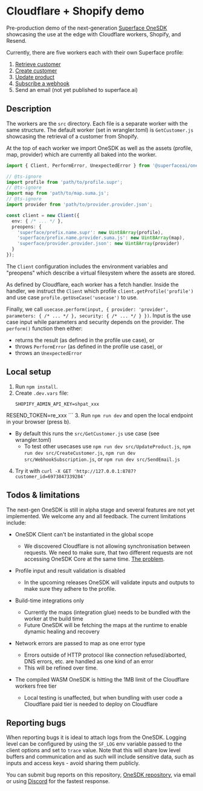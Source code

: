 # Cloudflare + Shopify demo

Pre-production demo of the next-generation [Superface OneSDK](https://github.com/superfaceai/one-sdk) showcasing the use at the edge with Cloudflare workers, Shopify, and Resend.

Currently, there are five workers each with their own Superface profile: 

1. [Retrieve customer](https://superface.ai/customer-management/get-customer)
1. [Create customer](https://superface.ai/customer-management/create-customer)
1. [Update product](https://superface.ai/product-management/product-update)
1. [Subscribe a webhook](https://superface.ai/webhook-management/subscribe-webhook)
1. Send an email (not yet published to superface.ai)

## Description

The workers are the `src` directory. Each file is a separate worker with the same structure. The default worker (set in wrangler.toml) is `GetCustomer.js` showcasing the retrieval of a customer from Shopify.

At the top of each worker we import OneSDK as well as the assets (profile, map, provider) which are currently all baked into the worker.

```ts
import { Client, PerformError, UnexpectedError } from '@superfaceai/one-sdk/cloudflare';

// @ts-ignore
import profile from 'path/to/profile.supr';
// @ts-ignore
import map from 'path/to/map.suma.js';
// @ts-ignore
import provider from 'path/to/provider.provider.json';

const client = new Client({
  env: { /* ... */ },
  preopens: {
    'superface/prefix.name.supr': new Uint8Array(profile),
    'superface/prefix.name.provider.suma.js': new Uint8Array(map),
    'superface/provider.provider.json': new Uint8Array(provider)
  }
});
```

The `Client` configuration includes the environment variables and "preopens" which describe a virtual filesystem where the assets are stored.

As defined by Cloudflare, each worker has a fetch handler. Inside the handler, we instruct the `Client` which profile `client.getProfile('profile')` and use case `profile.getUseCase('usecase')` to use.

Finally, we call `usecase.perform(input, { provider: 'provider', parameters: { /* ... */ }, security: { /* ... */ } })`. Input is the use case input while parameters and security depends on the provider. The `perform()` function then either:

* returns the result (as defined in the profile use case), or
* throws `PerformError` (as defined in the profile use case), or
* throws an `UnexpectedError`

## Local setup

1. Run `npm install`.
2. Create `.dev.vars` file:
	```
	SHOPIFY_ADMIN_API_KEY=shpat_xxx
  RESEND_TOKEN=re_xxx
	```
3. Run `npm run dev` and open the local endpoint in your browser (press b).
  - By default this runs the `src/GetCustomer.js` use case (see wrangler.toml)
	- To test other usecases use `npm run dev src/UpdateProduct.js`, `npm run dev src/CreateCustomer.js`, `npm run dev src/WebhookSubscription.js`, or `npm run dev src/SendEmail.js`
4. Try it with `curl -X GET 'http://127.0.0.1:8787?customer_id=6973847339284'`

## Todos & limitations

The next-gen OneSDK is still in alpha stage and several features are not yet implemented. We welcome any and all feedback. The current limitations include:

- OneSDK Client can't be instantiated in the global scope
  - We discovered Cloudflare is not allowing synchronisation between requests. We need to make sure, that two different requests are not accessing OneSDK Core at the same time. [The problem](https://zuplo.com/blog/the-script-will-never-generate-a-response-on-cloudflare-workers).

- Profile input and result validation is disabled
  - In the upcoming releases OneSDK will validate inputs and outputs to make sure they adhere to the profile.
    
- Build-time integrations only
  - Currently the maps (integration glue) needs to be bundled with the worker at the build time
  - Future OneSDK will be fetching the maps at the runtime to enable dynamic healing and recovery

- Network errors are passed to map as one error type
  - Errors outside of HTTP protocol like connection refused/aborted, DNS errors, etc. are handled as one kind of an error
  - This will be refined over time.

- The compiled WASM OneSDK is hitting the 1MB limit of the Cloudflare workers free tier
  - Local testing is unaffected, but when bundling with user code a Cloudflare paid tier is needed to deploy on Cloudflare

## Reporting bugs

When reporting bugs it is ideal to attach logs from the OneSDK. Logging level can be configured by using the `SF_LOG` env variable passed to the client options and set to `trace` value. Note that this will share low level buffers and communication and as such will include sensitive data, such as inputs and access keys - avoid sharing them publicly.

You can submit bug reports on this repository, [OneSDK repository](https://github.com/superfaceai/one-sdk), via email or using [Discord](https://sfc.is/discord) for the fastest response.
